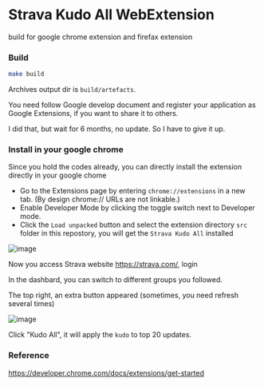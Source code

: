# Strava Kudo All WebExtension

build for google chrome extension and firefax extension

### Build

```bash
make build
```

Archives output dir is `build/artefacts`.

You need follow Google develop document and register your application as Google Extensions, if you want to share it to others. 

I did that, but wait for 6 months, no update. So I have to give it up.

### Install in your google chrome

Since you hold the codes already, you can directly install the extension directly in your google chome

* Go to the Extensions page by entering `chrome://extensions` in a new tab. (By design chrome:// URLs are not linkable.)
* Enable Developer Mode by clicking the toggle switch next to Developer mode.
* Click the `Load unpacked` button and select the extension directory `src` folder in this repostory, you will get the `Strava Kudo All` installed
  
![image](https://github.com/ozbillwang/strava-kudo-all/assets/8954908/2bd26c62-faf1-402d-b1ad-a6d23905cf06)

Now you access Strava website https://strava.com/, login

In the dashbard, you can switch to different groups you followed. 

The top right, an extra button appeared (sometimes, you need refresh several times)

![image](https://github.com/ozbillwang/strava-kudo-all/assets/8954908/f6b06085-e744-45a7-b40e-10d9e26ebcf0)

Click "Kudo All", it will apply the `kudo` to top 20 updates.

### Reference

https://developer.chrome.com/docs/extensions/get-started
